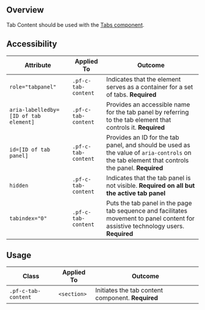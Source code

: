 ## Overview

Tab Content should be used with the [Tabs component](/components/Tabs/examples/).

## Accessibility

| Attribute | Applied To | Outcome |
| -- | -- | -- |
| `role="tabpanel"` | `.pf-c-tab-content` | Indicates that the element serves as a container for a set of tabs. **Required** |
| `aria-labelledby=[ID of tab element]` | `.pf-c-tab-content` | Provides an accessible name for the tab panel by referring to the tab element that controls it. **Required**
| `id=[ID of tab panel]` | `.pf-c-tab-content` | Provides an ID for the tab panel, and should be used as the value of `aria-controls` on the tab element that controls the panel.  **Required**
| `hidden` | `.pf-c-tab-content` | Indicates that the tab panel is not visible. **Required on all but the active tab panel**
| `tabindex="0"` | `.pf-c-tab-content` | Puts the tab panel in the page tab sequence and facilitates movement to panel content for assistive technology users. **Required**


## Usage

| Class | Applied To | Outcome |
| -- | -- | -- |
| `.pf-c-tab-content` | `<section>` |  Initiates the tab content component. **Required** |
